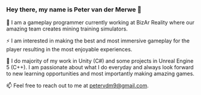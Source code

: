 ### Hey there, my name is Peter van der Merwe 👋

🔭 I am a gameplay programmer currently working at BizAr Reality where our amazing team creates mining training simulators.

⚡ I am interested in making the best and most immersive gameplay for the player resulting in the most enjoyable experiences. 

🌱 I do majority of my work in Unity (C#) and some projects in Unreal Engine 5 (C++). I am passionate about what I do everyday and always look forward to new learning opportunities and most importantly making amazing games.

📫 Feel free to reach out to me at petervdm9@gmail.com.

<!--
**SpitfireMK10/SpitfireMK10** is a ✨ _special_ ✨ repository because its `README.md` (this file) appears on your GitHub profile.

Here are some ideas to get you started:

- 🔭 I’m currently working on ...
- 🌱 I’m currently learning ...
- 👯 I’m looking to collaborate on ...
- 🤔 I’m looking for help with ...
- 💬 Ask me about ...
- 📫 How to reach me: ...
- 😄 Pronouns: ...
- ⚡ Fun fact: ...
-->

